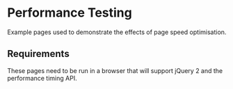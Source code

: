 Performance Testing
===================

Example pages used to demonstrate the effects of page speed optimisation.


Requirements
------------
These pages need to be run in a browser that will support jQuery 2 and the performance timing API.
